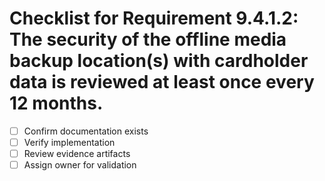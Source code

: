 # Checklist for Requirement 9.4.1.2: The security of the offline media backup location(s) with cardholder data is reviewed at least once every 12 months.

- [ ] Confirm documentation exists
- [ ] Verify implementation
- [ ] Review evidence artifacts
- [ ] Assign owner for validation
